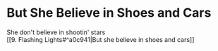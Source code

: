 # But She Believe in Shoes and Cars

She don't believe in shootin' stars  
[[9. Flashing Lights#^a0c941|But she believe in shoes and cars]]  
